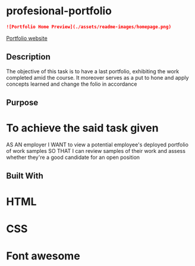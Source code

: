 # profesional-portfolio

```md
![Portfolio Home Preview](./assets/readme-images/homepage.png)
```

[Portfolio website](https://sayamgautam1.github.io/profesional-portfolio/)

## Description

The objective of this task is to have a last portfolio, exhibiting the work completed amid the course. It moreover serves as a put to hone and apply concepts learned and change the folio in accordance

## Purpose

# To achieve the said task given

AS AN employer
I WANT to view a potential employee's deployed portfolio of work samples
SO THAT I can review samples of their work and assess whether they're a good candidate for an open position

## Built With

# HTML

# CSS

# Font awesome
